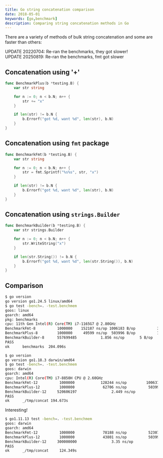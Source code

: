 ```yaml
---
title: Go string concatenation comparison
date: 2018-05-01
keywords: [go,benchmark]
description: Comparing string concatenation methods in Go
---
```


There are a variety of methods of bulk string concatenation and some are faster
than others:

UPDATE 20220704: Re-ran the benchmarks, they got slower!  
UPDATE 20250819: Re-ran the benchmarks, fmt got slower

## Concatenation using '+'

```go
func BenchmarkPlus(b *testing.B) {
	var str string

	for n := 0; n < b.N; n++ {
		str += "x"
	}

	if len(str) != b.N {
		b.Errorf("got %d, want %d", len(str), b.N)
	}
}
```

## Concatenation using `fmt` package

```go
func BenchmarkFmt(b *testing.B) {
	var str string

	for n := 0; n < b.N; n++ {
		str = fmt.Sprintf("%s%s", str, "x")
	}

	if len(str) != b.N {
		b.Errorf("got %d, want %d", len(str), b.N)
	}
}
```

## Concatenation using `strings.Builder`

```go
func BenchmarkBuilder(b *testing.B) {
	var str strings.Builder

	for n := 0; n < b.N; n++ {
		str.WriteString("x")
	}

	if len(str.String()) != b.N {
		b.Errorf("got %d, want %d", len(str.String()), b.N)
	}
}
```

## Comparison

```sh
$ go version
go version go1.24.5 linux/amd64
$ go test -bench=. -test.benchmem
goos: linux
goarch: amd64
pkg: benchmarks
cpu: 11th Gen Intel(R) Core(TM) i7-1165G7 @ 2.80GHz
BenchmarkFmt-8       	1000000	   152187 ns/op	1006183 B/op	      3 allocs/op
BenchmarkPlus-8      	1000000	    49599 ns/op	 503996 B/op	      1 allocs/op
BenchmarkBuilder-8   	557699485	        1.856 ns/op	      5 B/op	      0 allocs/op
PASS
ok  	benchmarks	204.096s
```

```sh
$ go version
go version go1.18.3 darwin/amd64
$ go test -bench=. -test.benchmem
goos: darwin
goarch: amd64
cpu: Intel(R) Core(TM) i7-8850H CPU @ 2.60GHz
BenchmarkFmt-12          1000000            128244 ns/op         1006374 B/op          4 allocs/op
BenchmarkPlus-12         1000000             62706 ns/op          503994 B/op          1 allocs/op
BenchmarkBuilder-12     520606197                2.449 ns/op           5 B/op          0 allocs/op
PASS
ok      _/tmp/concat 194.673s
```

Interesting!

```sh
$ go1.11.13 test -bench=. -test.benchmem
goos: darwin
goarch: amd64
BenchmarkFmt-12          1000000             78188 ns/op          523073 B/op          2 allocs/op
BenchmarkPlus-12         1000000             43801 ns/op          503992 B/op          1 allocs/op
BenchmarkBuilder-12     300000000                3.35 ns/op            5 B/op          0 allocs/op
PASS
ok      _/tmp/concat     124.349s
```
